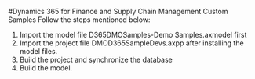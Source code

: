 #Dynamics 365 for Finance and Supply Chain Management Custom Samples
Follow the steps mentioned below:
1. Import the model file D365DMOSamples-Demo Samples.axmodel first
2. Import the project file DMOD365SampleDevs.axpp after installing the model files. 
3. Build the project and synchronize the database 
4. Build the model.  
